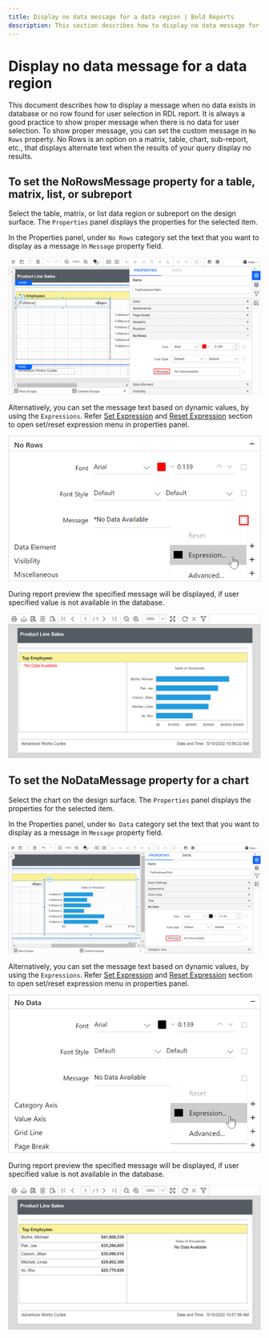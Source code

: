 ```yaml
---
title: Display no data message for a data region | Bold Reports
description: This section describes how to display no data message for a data region in the Bold Reports Designer application.
---
```


# Display no data message for a data region

This document describes how to display a message when no data exists in database or no row found for user selection in RDL report. It is always a good practice to show proper message when there is no data for user selection. To show proper message, you can set the custom message in `No Rows` property. No Rows is an option on a matrix, table, chart, sub-report, etc., that displays alternate text when the results of your query display no results.

## To set the NoRowsMessage property for a table, matrix, list, or subreport

Select the table, matrix, or list data region or subreport on the design surface. The `Properties` panel displays the properties for the selected item.

In the Properties panel, under `No Rows` category set the text that you want to display as a message in `Message` property field.

![No data for table](/static/assets/on-premise/images/report-designer/faq/display-no-data-message-for-a-data-region/no-data-for-table.png)

Alternatively, you can set the message text based on dynamic values, by using the `Expressions`. Refer [Set Expression](./../../../compose-report/properties-panel/#set-expression) and [Reset Expression](./../../../compose-report/properties-panel/#reset-expression) section to open set/reset expression menu in properties panel.

![No rows message as expression](/static/assets/on-premise/images/report-designer/faq/display-no-data-message-for-a-data-region/message-as-expression-in-table.png)

During report preview the specified message will be displayed, if user specified value is not available in the database.

![No data for table](/static/assets/on-premise/images/report-designer/faq/display-no-data-message-for-a-data-region/no-data-for-table-preview.png)

## To set the NoDataMessage property for a chart

Select the chart on the design surface. The `Properties` panel displays the properties for the selected item.

In the Properties panel, under `No Data` category set the text that you want to display as a message in `Message` property field.

![No data for chart](/static/assets/on-premise/images/report-designer/faq/display-no-data-message-for-a-data-region/no-data-for-chart.png)

Alternatively, you can set the message text based on dynamic values, by using the `Expressions`. Refer [Set Expression](./../../../compose-report/properties-panel/#set-expression) and [Reset Expression](./../../../compose-report/properties-panel/#reset-expression) section to open set/reset expression menu in properties panel.

![No data message as expression](/static/assets/on-premise/images/report-designer/faq/display-no-data-message-for-a-data-region/message-as-expression-in-chart.png)

During report preview the specified message will be displayed, if user specified value is not available in the database.

![No data for chart](/static/assets/on-premise/images/report-designer/faq/display-no-data-message-for-a-data-region/no-data-for-chart-preview.png)